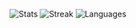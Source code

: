 ![Stats](https://github-readme-stats.vercel.app/api?username=sajalT05&show_icons=true)
![Streak](https://github-readme-streak-stats.herokuapp.com/?user=sajalT05)
![Languages](https://github-readme-stats.vercel.app/api/top-langs/?username=sajalT05&layout=compact)
